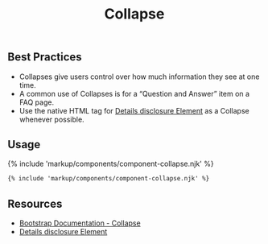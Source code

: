 ﻿---
title: Collapse
summary: Collapses allow users to toggle the visibility of content.
tags: components,collapse
layout: docs/guide
eleventyNavigation:
  key: Collapse
  parent: Components
  order: 150
  excerpt: Collapses allow users to toggle the visibility of content.
  img: /img/illustrations/illus-collapses.svg
---

## Best Practices

- Collapses give users control over how much information they see at one time.
- A common use of Collapses is for a “Question and Answer” item on a FAQ page. 
- Use the native HTML tag for <a href="https://developer.mozilla.org/en-US/docs/Web/HTML/Element/details" target="_blank">Details disclosure Element</a> as a Collapse whenever possible.

## Usage

{% include 'markup/components/component-collapse.njk' %}

``` html
{% include 'markup/components/component-collapse.njk' %}
```

## Resources

* <a href="https://getbootstrap.com/docs/5.1/components/collapse/" target="_blank">Bootstrap Documentation - Collapse</a>
* <a href="https://developer.mozilla.org/en-US/docs/Web/HTML/Element/details" target="_blank">Details disclosure Element</a>

